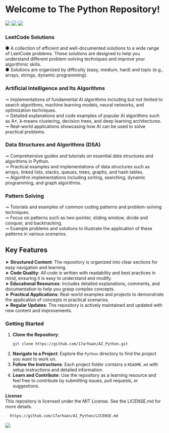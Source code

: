 <h1>
  Welcome to The Python Repository!
</h1>
<img src="https://user-images.githubusercontent.com/73097560/115834477-dbab4500-a447-11eb-908a-139a6edaec5c.gif">

<img src="https://media.licdn.com/dms/image/D4D12AQFdPSdsKIbf3Q/article-cover_image-shrink_720_1280/0/1693213036554?e=2147483647&v=beta&t=ttfAs1qRT8yukeU3V4xj7G5wLyVmb6Qfpye1qYmpbmM">

<img src="https://user-images.githubusercontent.com/73097560/115834477-dbab4500-a447-11eb-908a-139a6edaec5c.gif">
<h3>LeetCode Solutions</h3> 

●  A collection of efficient and well-documented solutions to a wide range of LeetCode problems. These solutions are designed to help you understand different problem-solving techniques and improve your algorithmic skills.
<br/>
●  Solutions are organized by difficulty (easy, medium, hard) and topic (e.g., arrays, strings, dynamic programming).
<br/>
<h3>Artificial Intelligence and Its Algorithms</h3>

➙  Implementations of fundamental AI algorithms including but not limited to search algorithms, machine learning models, neural networks, and optimization techniques.
<br/>
➙  Detailed explanations and code examples of popular AI algorithms such as A*, k-means clustering, decision trees, and deep learning architectures.
<br/>
➙  Real-world applications showcasing how AI can be used to solve practical problems.
<br/>
<h3>Data Structures and Algorithms (DSA)</h3>

➙  Comprehensive guides and tutorials on essential data structures and algorithms in Python.
<br/>
➙  Practical examples and implementations of data structures such as arrays, linked lists, stacks, queues, trees, graphs, and hash tables.
<br/>
➙  Algorithm implementations including sorting, searching, dynamic programming, and graph algorithms.
<br/>
<h3>Pattern Solving</h3>

➙  Tutorials and examples of common coding patterns and problem-solving techniques.
<br/>
➙  Focus on patterns such as two-pointer, sliding window, divide and conquer, and backtracking.
<br/>
➙  Example problems and solutions to illustrate the application of these patterns in various scenarios.
<br/>
<h2>Key Features</h2>

➤  **Structured Content**: The repository is organized into clear sections for easy navigation and learning.
<br/>
➤  **Code Quality**: All code is written with readability and best practices in mind, ensuring it is easy to understand and modify.
<br/>
➤  **Educational Resources**: Includes detailed explanations, comments, and documentation to help you grasp complex concepts.
<br/>
➤  **Practical Applications**: Real-world examples and projects to demonstrate the application of concepts in practical scenarios.
<br/>
➤  **Regular Updates**: The repository is actively maintained and updated with new content and improvements.
<br/>

### Getting Started

1. **Clone the Repository**: 
    ```bash
    git clone https://github.com/17arhaan/AI_Python.git
    ```
2. **Navigate to a Project**: Explore the `Python` directory to find the project you want to work on.
3. **Follow the Instructions**: Each project folder contains a `README.md` with setup instructions and detailed information.
4. **Learn and Contribute:** Use the repository as a learning resource and feel free to contribute by submitting issues, pull requests, or suggestions.

***License***
<br/>
This repository is licensed under the MIT License. See the LICENSE.md for more details.
   
  ```bash
    https://github.com/17arhaan/AI_Python/LICENSE.md
   ```

<a href="https://github.com/17arhaan" target="_blank"><img src="https://img.shields.io/badge/GitHub-100000?style=for-the-badge&logo=github&logoColor=white" target="_blank"></a>
